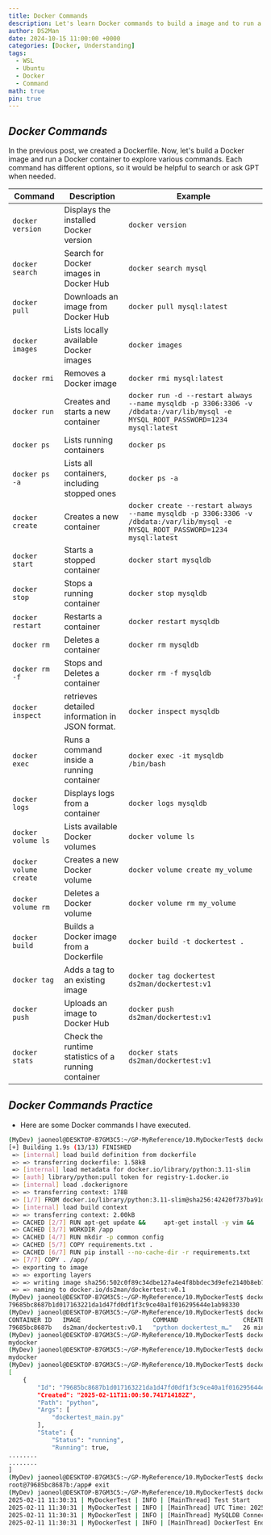 ```yaml
---
title: Docker Commands
description: Let's learn Docker commands to build a image and to run a container.
author: DS2Man
date: 2024-10-15 11:00:00 +0000
categories: [Docker, Understanding]
tags:
  - WSL
  - Ubuntu
  - Docker
  - Command
math: true
pin: true
---
```


## *Docker Commands*

In the previous post, we created a Dockerfile. Now, let's build a Docker image and run a Docker container to explore various commands. Each command has different options, so it would be helpful to search or ask GPT when needed.

<!--
이전 글에서 Dockerfile을 만들어 보았다. 그걸 가지고 도커 이미지 빌드, 도커 컨테이너 실행을 해보며 다양한 명령어들을 경험해 보자. 명령어마다 다양한 옵션이 존재하므로, 필요 시 검색하거나 GPT에 물어봐서 활용하면 좋을 거 같다.
-->

|**Command**|**Description**|**Example**|
|---|---|---|
|`docker version`|Displays the installed Docker version|`docker version`|
|`docker search`|Search for Docker images in Docker Hub|`docker search mysql`|
|`docker pull`|Downloads an image from Docker Hub|`docker pull mysql:latest`|
|`docker images`|Lists locally available Docker images|`docker images`|
|`docker rmi`|Removes a Docker image|`docker rmi mysql:latest`|
|`docker run`|Creates and starts a new container|`docker run -d --restart always --name mysqldb -p 3306:3306 -v /dbdata:/var/lib/mysql -e MYSQL_ROOT_PASSWORD=1234 mysql:latest`|
|`docker ps`|Lists running containers|`docker ps`|
|`docker ps -a`|Lists all containers, including stopped ones|`docker ps -a`|
|`docker create`|Creates a new container|`docker create --restart always --name mysqldb -p 3306:3306 -v /dbdata:/var/lib/mysql -e MYSQL_ROOT_PASSWORD=1234 mysql:latest`|
|`docker start`|Starts a stopped container|`docker start mysqldb`|
|`docker stop`|Stops a running container|`docker stop mysqldb`|
|`docker restart`|Restarts a container|`docker restart mysqldb`|
|`docker rm`|Deletes a container|`docker rm mysqldb`|
|`docker rm -f`|Stops and Deletes a container|`docker rm -f mysqldb`|
|`docker inspect`|retrieves detailed information in JSON format.|`docker inspect mysqldb`|
|`docker exec`|Runs a command inside a running container|`docker exec -it mysqldb /bin/bash`|
|`docker logs`|Displays logs from a container|`docker logs mysqldb`|
|`docker volume ls`|Lists available Docker volumes|`docker volume ls`|
|`docker volume create`|Creates a new Docker volume|`docker volume create my_volume`|
|`docker volume rm`|Deletes a Docker volume|`docker volume rm my_volume`|
|`docker build`|Builds a Docker image from a Dockerfile|`docker build -t dockertest .`|
|`docker tag`|Adds a tag to an existing image|`docker tag dockertest ds2man/dockertest:v1`|
|`docker push`|Uploads an image to Docker Hub|`docker push ds2man/dockertest:v1`|
|`docker stats`|Check the runtime statistics of a running container|`docker stats ds2man/dockertest:v1`|

## *Docker Commands Practice*

- Here are some Docker commands I have executed.

```bash
(MyDev) jaoneol@DESKTOP-B7GM3C5:~/GP-MyReference/10.MyDockerTest$ docker build -t ds2man/dockertest:v0.1 .
[+] Building 1.9s (13/13) FINISHED                                                                                                                                                                                                    docker:default
 => [internal] load build definition from dockerfile                                                                                                                                                                                            0.0s
 => => transferring dockerfile: 1.58kB                                                                                                                                                                                                          0.0s
 => [internal] load metadata for docker.io/library/python:3.11-slim                                                                                                                                                                             1.7s
 => [auth] library/python:pull token for registry-1.docker.io                                                                                                                                                                                   0.0s
 => [internal] load .dockerignore                                                                                                                                                                                                               0.0s
 => => transferring context: 178B                                                                                                                                                                                                               0.0s
 => [1/7] FROM docker.io/library/python:3.11-slim@sha256:42420f737ba91d509fc60d5ed65ed0492678a90c561e1fa08786ae8ba8b52eda                                                                                                                       0.0s
 => [internal] load build context                                                                                                                                                                                                               0.0s
 => => transferring context: 2.00kB                                                                                                                                                                                                             0.0s
 => CACHED [2/7] RUN apt-get update &&     apt-get install -y vim &&     rm -rf /var/lib/apt/lists/*                                                                                                                                            0.0s
 => CACHED [3/7] WORKDIR /app                                                                                                                                                                                                                   0.0s
 => CACHED [4/7] RUN mkdir -p common config                                                                                                                                                                                                     0.0s
 => CACHED [5/7] COPY requirements.txt .                                                                                                                                                                                                        0.0s
 => CACHED [6/7] RUN pip install --no-cache-dir -r requirements.txt                                                                                                                                                                             0.0s
 => [7/7] COPY . /app/                                                                                                                                                                                                                          0.0s
 => exporting to image                                                                                                                                                                                                                          0.0s
 => => exporting layers                                                                                                                                                                                                                         0.0s
 => => writing image sha256:502c0f89c34dbe127a4e4f8bbdec3d9efe2140b8eb702365bea753e323d79a16                                                                                                                                                    0.0s
 => => naming to docker.io/ds2man/dockertest:v0.1                                                                                                                                                                                               0.0s
(MyDev) jaoneol@DESKTOP-B7GM3C5:~/GP-MyReference/10.MyDockerTest$ docker run -d --env-file=.env --name mydocker ds2man/dockertest:v0.1
79685bc8687b1d017163221da1d47fd0df1f3c9ce40a1f016295644e1ab98330
(MyDev) jaoneol@DESKTOP-B7GM3C5:~/GP-MyReference/10.MyDockerTest$ docker ps
CONTAINER ID   IMAGE                    COMMAND                  CREATED          STATUS         PORTS     NAMES
79685bc8687b   ds2man/dockertest:v0.1   "python dockertest_m…"   26 minutes ago   Up 8 seconds             mydocker
(MyDev) jaoneol@DESKTOP-B7GM3C5:~/GP-MyReference/10.MyDockerTest$ docker stop mydocker
mydocker
(MyDev) jaoneol@DESKTOP-B7GM3C5:~/GP-MyReference/10.MyDockerTest$ docker start mydocker
mydocker
(MyDev) jaoneol@DESKTOP-B7GM3C5:~/GP-MyReference/10.MyDockerTest$ docker inspect mydocker
[
    {
        "Id": "79685bc8687b1d017163221da1d47fd0df1f3c9ce40a1f016295644e1ab98330",
        "Created": "2025-02-11T11:00:50.741714182Z",
        "Path": "python",
        "Args": [
            "dockertest_main.py"
        ],
        "State": {
            "Status": "running",
            "Running": true,
........
........
]
(MyDev) jaoneol@DESKTOP-B7GM3C5:~/GP-MyReference/10.MyDockerTest$ docker exec -it mydocker /bin/bash
root@79685bc8687b:/app# exit
(MyDev) jaoneol@DESKTOP-B7GM3C5:~/GP-MyReference/10.MyDockerTest$ docker logs mydocker
2025-02-11 11:30:31 | MyDockerTest | INFO | [MainThread] Test Start
2025-02-11 11:30:31 | MyDockerTest | INFO | [MainThread] UTC Time: 2025-02-11 11:30:31+00:00, KST Time: 2025-02-11 20:30:31+09:00
2025-02-11 11:30:31 | MyDockerTest | INFO | [MainThread] MySQLDB Connect Test
2025-02-11 11:30:31 | MyDockerTest | INFO | [MainThread] DockerTest End!!
```
